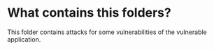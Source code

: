 What contains this folders?
===========================

This folder contains attacks for some vulnerabilities of the vulnerable application.  
